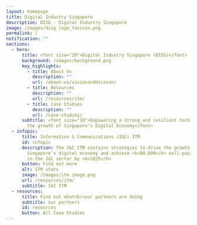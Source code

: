 ```yaml
---
layout: homepage
title: Digital Industry Singapore
description: DISG - Digital Industry Singapore
image: /images/disg_logo_favicon.png
permalink: /
notification: ""
sections:
  - hero:
      title: <font size="20">Digital Industry Singapore (DISG)</font>
      background: /images/background.png
      key_highlights:
        - title: About Us
          description: ""
          url: /about-us/visionandmission/
        - title: Resources
          description: ""
          url: /resources/itm/
        - title: Case Studies
          description: ""
          url: /case-studies/
      subtitle: <font size="10">Empowering a strong and resilient tech sector to drive
        the growth of Singapore’s Digital Economy</font>
  - infopic:
      title: Information & Communications (I&C) ITM
      id: infopic
      description: The I&C ITM contains strategies to drive the growth of
        Singapore’s digital economy and achieve <b>80,000</b> well-paying jobs
        in the I&C sector by <b>2025</b>
      button: Find out more
      alt: ITM stats
      image: /images/itm image.png
      url: /resources/itm/
      subtitle: I&C ITM
  - resources:
      title: Find out what<br>our partners are doing
      subtitle: our partners
      id: resources
      button: All Case Studies
---
```

